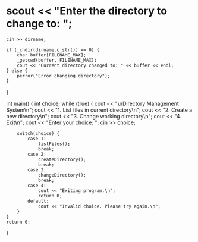 # scout << "Enter the directory to change to: ";
    cin >> dirname;

    if (_chdir(dirname.c_str()) == 0) {
        char buffer[FILENAME_MAX];
        _getcwd(buffer, FILENAME_MAX);
        cout << "Current directory changed to: " << buffer << endl;
    } else {
        perror("Error changing directory");
    }
}

int main() {
    int choice;
    while (true) {
        cout << "\nDirectory Management System\n";
        cout << "1. List files in current directory\n";
        cout << "2. Create a new directory\n";
        cout << "3. Change working directory\n";
        cout << "4. Exit\n";
        cout << "Enter your choice: ";
        cin >> choice;

        switch(choice) {
            case 1:
                listFiles();
                break;
            case 2:
                createDirectory();
                break;
            case 3:
                changeDirectory();
                break;
            case 4:
                cout << "Exiting program.\n";
                return 0;
            default:
                cout << "Invalid choice. Please try again.\n";
        }
    }
    return 0;
}
